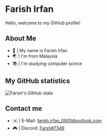 # Farish Irfan
Hello, welcome to my GitHub profile!

## About Me
* 👋 | My name is Farish Irfan
* 🌏 | I'm from Malaysia
* 📚 | I'm studying computer scince

## My GitHub statistics
![Farish's GitHub stats](https://github-readme-stats.vercel.app/api?username=FarishIrfan&show_icons=true&theme=tokyonight&count_private=true)

## Contact me
* ✉️ | E-Mail: [farish.irfan_0905@outlook.com](mailto:farish.irfan_0905@outlook.com 'Email')
* 🎮 | Discord: [Farsh#7349](https://dsc.bio/frsifn 'Discord')
